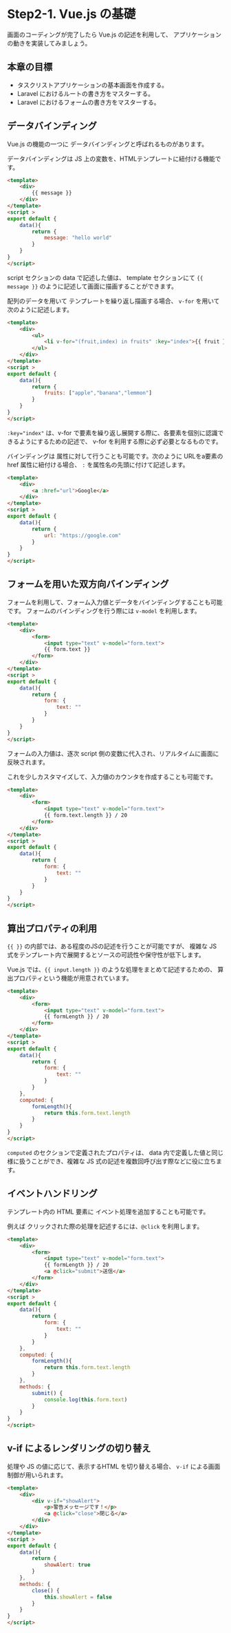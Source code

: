 # Step2-1. Vue.js の基礎

画面のコーディングが完了したら Vue.js の記述を利用して、
アプリケーションの動きを実装してみましょう。

## 本章の目標

- タスクリストアプリケーションの基本画面を作成する。
- Laravel におけるルートの書き方をマスターする。
- Laravel におけるフォームの書き方をマスターする。

## データバインディング

Vue.js の機能の一つに データバインディングと呼ばれるものがあります。

データバインディングは JS 上の変数を、HTMLテンプレートに紐付ける機能です。

```html
<template>
    <div>
        {{ message }}
    </div>
</template>
<script >
export default {
    data(){
        return {
            message: "hello world"
        }
    }
}
</script>
```

script セクションの data で記述した値は、
template セクションにて `{{ message }}` のように記述して画面に描画することができます。

配列のデータを用いて テンプレートを繰り返し描画する場合、
`v-for` を用いて次のように記述します。

```html
<template>
    <div>
        <ul>
            <li v-for="(fruit,index) in fruits" :key="index">{{ fruit }}</li>
        </ul>
    </div>
</template>
<script >
export default {
    data(){
        return {
            fruits: ["apple","banana","lemmon"]
        }
    }
}
</script>
```

`:key="index"` は、v-for で要素を繰り返し展開する際に、各要素を個別に認識できるようにするための記述で、
v-for を利用する際に必ず必要となるものです。 

バインディングは 属性に対して行うことも可能です。次のように URLをa要素の href 属性に紐付ける場合、
`:` を属性名の先頭に付けて記述します。

```html
<template>
    <div>
        <a :href="url">Google</a>
    </div>
</template>
<script >
export default {
    data(){
        return {
            url: "https://google.com"
        }
    }
}
</script>
```

## フォームを用いた双方向バインディング

フォームを利用して、フォーム入力値とデータをバインディングすることも可能です。
フォームのバインディングを行う際には `v-model` を利用します。

```html
<template>
    <div>
        <form>
            <input type="text" v-model="form.text">
            {{ form.text }}
        </form>
    </div>
</template>
<script >
export default {
    data(){
        return {
            form: {
                text: ""
            }
        }
    }
}
</script>
```

フォームの入力値は、逐次 script 側の変数に代入され、リアルタイムに画面に反映されます。

これを少しカスタマイズして、入力値のカウンタを作成することも可能です。

```html
<template>
    <div>
        <form>
            <input type="text" v-model="form.text">
            {{ form.text.length }} / 20
        </form>
    </div>
</template>
<script >
export default {
    data(){
        return {
            form: {
                text: ""
            }
        }
    }
}
</script>
```


## 算出プロパティの利用

`{{ }}` の内部では、ある程度のJSの記述を行うことが可能ですが、
複雑な JS 式をテンプレート内で展開するとソースの可読性や保守性が低下します。

Vue.js では、`{{ input.length }}` のような処理をまとめて記述するための、
算出プロパティという機能が用意されています。

```html
<template>
    <div>
        <form>
            <input type="text" v-model="form.text">
            {{ formLength }} / 20
        </form>
    </div>
</template>
<script >
export default {
    data(){
        return {
            form: {
                text: ""
            }
        }
    },
    computed: {
        formLength(){
            return this.form.text.length
        }
    }
}
</script>
```

`computed` のセクションで定義されたプロパティは、
data 内で定義した値と同じ様に扱うことができ、複雑な JS 式の記述を複数回呼び出す際などに役に立ちます。

## イベントハンドリング

テンプレート内の HTML 要素に イベント処理を追加することも可能です。

例えば クリックされた際の処理を記述するには、`@click` を利用します。

```html
<template>
    <div>
        <form>
            <input type="text" v-model="form.text">
            {{ formLength }} / 20
            <a @click="submit">送信</a>
        </form>
    </div>
</template>
<script >
export default {
    data(){
        return {
            form: {
                text: ""
            }
        }
    },
    computed: {
        formLength(){
            return this.form.text.length
        }
    },
    methods: {
        submit() {
            console.log(this.form.text)
        }
    }
}
</script>
```

## v-if によるレンダリングの切り替え

処理や JS の値に応じて、表示するHTML を切り替える場合、
`v-if` による画面制御が用いられます。

```html
<template>
    <div>
        <div v-if="showAlert">
            <p>警告メッセージです！</p>
            <a @click="close">閉じる</a>        
        </div>
    </div>
</template>
<script >
export default {
    data(){
        return {
            showAlert: true
        }
    },
    methods: {
        close() {
            this.showAlert = false
        }
    }
}
</script>
```

